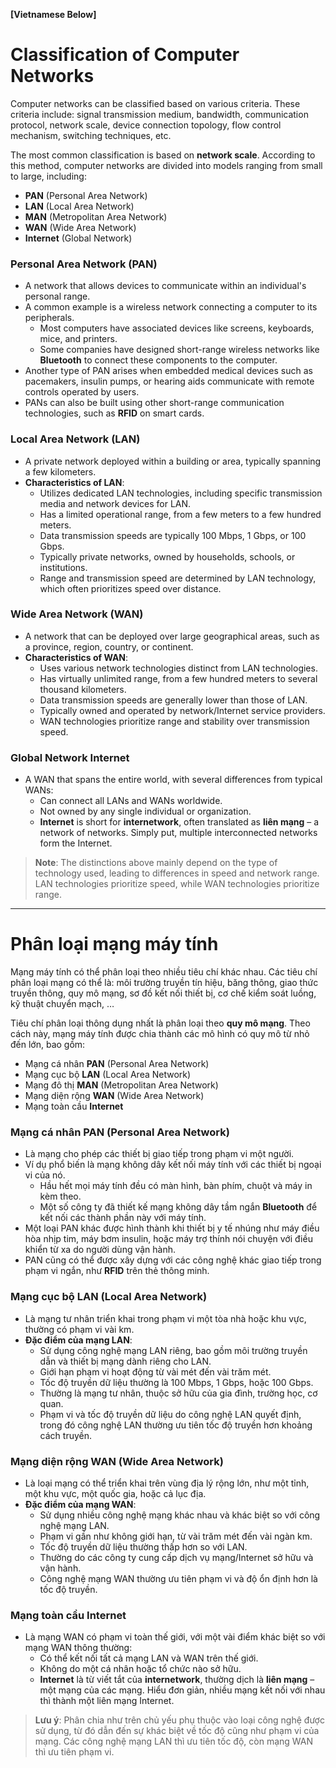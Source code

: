 **[Vietnamese Below]**

# Classification of Computer Networks

Computer networks can be classified based on various criteria. These criteria include: signal transmission medium, bandwidth, communication protocol, network scale, device connection topology, flow control mechanism, switching techniques, etc.

The most common classification is based on **network scale**. According to this method, computer networks are divided into models ranging from small to large, including:
- **PAN** (Personal Area Network)
- **LAN** (Local Area Network)
- **MAN** (Metropolitan Area Network)
- **WAN** (Wide Area Network)
- **Internet** (Global Network)



### Personal Area Network (PAN)
- A network that allows devices to communicate within an individual's personal range.
- A common example is a wireless network connecting a computer to its peripherals.
  - Most computers have associated devices like screens, keyboards, mice, and printers.
  - Some companies have designed short-range wireless networks like **Bluetooth** to connect these components to the computer.
- Another type of PAN arises when embedded medical devices such as pacemakers, insulin pumps, or hearing aids communicate with remote controls operated by users.
- PANs can also be built using other short-range communication technologies, such as **RFID** on smart cards.



### Local Area Network (LAN)
- A private network deployed within a building or area, typically spanning a few kilometers.
- **Characteristics of LAN**:
  - Utilizes dedicated LAN technologies, including specific transmission media and network devices for LAN.
  - Has a limited operational range, from a few meters to a few hundred meters.
  - Data transmission speeds are typically 100 Mbps, 1 Gbps, or 100 Gbps.
  - Typically private networks, owned by households, schools, or institutions.
  - Range and transmission speed are determined by LAN technology, which often prioritizes speed over distance.



### Wide Area Network (WAN)
- A network that can be deployed over large geographical areas, such as a province, region, country, or continent.
- **Characteristics of WAN**:
  - Uses various network technologies distinct from LAN technologies.
  - Has virtually unlimited range, from a few hundred meters to several thousand kilometers.
  - Data transmission speeds are generally lower than those of LAN.
  - Typically owned and operated by network/Internet service providers.
  - WAN technologies prioritize range and stability over transmission speed.



### Global Network Internet
- A WAN that spans the entire world, with several differences from typical WANs:
  - Can connect all LANs and WANs worldwide.
  - Not owned by any single individual or organization.
  - **Internet** is short for **internetwork**, often translated as **liên mạng** – a network of networks. Simply put, multiple interconnected networks form the Internet.



> **Note**: The distinctions above mainly depend on the type of technology used, leading to differences in speed and network range. LAN technologies prioritize speed, while WAN technologies prioritize range.

---

# Phân loại mạng máy tính

Mạng máy tính có thể phân loại theo nhiều tiêu chí khác nhau. Các tiêu chí phân loại mạng có thể là: môi trường truyền tín hiệu, băng thông, giao thức truyền thông, quy mô mạng, sơ đồ kết nối thiết bị, cơ chế kiểm soát luồng, kỹ thuật chuyển mạch, …

Tiêu chí phân loại thông dụng nhất là phân loại theo **quy mô mạng**. Theo cách này, mạng máy tính được chia thành các mô hình có quy mô từ nhỏ đến lớn, bao gồm:
- Mạng cá nhân **PAN** (Personal Area Network)
- Mạng cục bộ **LAN** (Local Area Network)
- Mạng đô thị **MAN** (Metropolitan Area Network)
- Mạng diện rộng **WAN** (Wide Area Network)
- Mạng toàn cầu **Internet**



### Mạng cá nhân PAN (Personal Area Network)
- Là mạng cho phép các thiết bị giao tiếp trong phạm vi một người.
- Ví dụ phổ biến là mạng không dây kết nối máy tính với các thiết bị ngoại vi của nó.
  - Hầu hết mọi máy tính đều có màn hình, bàn phím, chuột và máy in kèm theo.
  - Một số công ty đã thiết kế mạng không dây tầm ngắn **Bluetooth** để kết nối các thành phần này với máy tính.
- Một loại PAN khác được hình thành khi thiết bị y tế nhúng như máy điều hòa nhịp tim, máy bơm insulin, hoặc máy trợ thính nói chuyện với điều khiển từ xa do người dùng vận hành.
- PAN cũng có thể được xây dựng với các công nghệ khác giao tiếp trong phạm vi ngắn, như **RFID** trên thẻ thông minh.



### Mạng cục bộ LAN (Local Area Network)
- Là mạng tư nhân triển khai trong phạm vi một tòa nhà hoặc khu vực, thường có phạm vi vài km.
- **Đặc điểm của mạng LAN**:
  - Sử dụng công nghệ mạng LAN riêng, bao gồm môi trường truyền dẫn và thiết bị mạng dành riêng cho LAN.
  - Giới hạn phạm vi hoạt động từ vài mét đến vài trăm mét.
  - Tốc độ truyền dữ liệu thường là 100 Mbps, 1 Gbps, hoặc 100 Gbps.
  - Thường là mạng tư nhân, thuộc sở hữu của gia đình, trường học, cơ quan.
  - Phạm vi và tốc độ truyền dữ liệu do công nghệ LAN quyết định, trong đó công nghệ LAN thường ưu tiên tốc độ truyền hơn khoảng cách truyền.



### Mạng diện rộng WAN (Wide Area Network)
- Là loại mạng có thể triển khai trên vùng địa lý rộng lớn, như một tỉnh, một khu vực, một quốc gia, hoặc cả lục địa.
- **Đặc điểm của mạng WAN**:
  - Sử dụng nhiều công nghệ mạng khác nhau và khác biệt so với công nghệ mạng LAN.
  - Phạm vi gần như không giới hạn, từ vài trăm mét đến vài ngàn km.
  - Tốc độ truyền dữ liệu thường thấp hơn so với LAN.
  - Thường do các công ty cung cấp dịch vụ mạng/Internet sở hữu và vận hành.
  - Công nghệ mạng WAN thường ưu tiên phạm vi và độ ổn định hơn là tốc độ truyền.



### Mạng toàn cầu Internet
- Là mạng WAN có phạm vi toàn thế giới, với một vài điểm khác biệt so với mạng WAN thông thường:
  - Có thể kết nối tất cả mạng LAN và WAN trên thế giới.
  - Không do một cá nhân hoặc tổ chức nào sở hữu.
  - **Internet** là từ viết tắt của **internetwork**, thường dịch là **liên mạng** – một mạng của các mạng. Hiểu đơn giản, nhiều mạng kết nối với nhau thì thành một liên mạng Internet.



> **Lưu ý**: Phân chia như trên chủ yếu phụ thuộc vào loại công nghệ được sử dụng, từ đó dẫn đến sự khác biệt về tốc độ cũng như phạm vi của mạng. Các công nghệ mạng LAN thì ưu tiên tốc độ, còn mạng WAN thì ưu tiên phạm vi.
